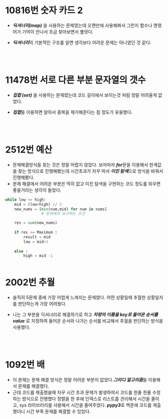 # 10816번 숫자 카드 2 
- ***딕셔너리(map)*** 을 사용하는 문제였는데 오랜만에 사용해봐서 그런지 함수나 명령어가 기억이 안나서 조금 찾아보면서 풀엇다.
- ***딕셔너리***의 기본적인 구조를 알면 생각보다 어려운 문제는 아니였던 것 같다.
  
  <br><br>

# 11478번 서로 다른 부분 문자열의 갯수
- ***집합 (set)*** 을 사용하는 문제였는데 코드 길이에서 보이는것 처럼 정말 어려울게 없었다. 
- ***집합***을 이용하면 알아서 중복을 제거해준다는 점 정도가 유용했다.

  <br><br>


# 2512번 예산 
- 문제해결방식을 찾는 것은 정말 어렵지 않았다. 보자마자 ***for***문을 이용해서 한계값을 찾는 방식으로 진행해봤는데 시간초과가 자꾸 떠서 ***이진 탐색***으로 방식을 바꿔서 진행해봤다.
- 문제 해결에서 어려운 부분은 딱히 없고 이진 탐색을 구현하는 코드 정도를 외우면 좋을거라는 생각이 들었다. 
  

``` python
while low <= high:
    mid = (low+high) // 2 
    new_nums = [min(num,mid) for num in nums] 
                # 문제에서 요구하는 조건 

    res = sum(new_nums)
    
    if res <= Maximum :
        result = mid
        low = mid+1
    
    else :
        high = mid -1
        
```

# 2002번 추월
- 솔직히 5문제 중에 가장 어렵게 느껴지는 문제였다. 어떤 상황일때 추월한 상황일지를 판단하는게 가장 어려웠다. 
- 나는 그 부분을 딕셔너리로 해결하기로 하고 ***차량의 이름을 key로 들어온 순서를 value*** 로 지정하여 들어온 순서와 나가는 순서를 비교해서 추월을 판단하는 방식을 사용했다.
  
    <br><br>


# 1092번 배
- 이 문제는 문제 해결 방식은 정말 어려운 부분이 없었다.***그리디 알고리즘***을 이용해서 문제를 해결했다.
- 근데 코드를 제출했을때 자꾸 시간 초과 문제가 발생하여서 코드를 한줄 한줄 수정하는 방식으로 진행했다 정렬을 한 후에 인덱스로 리스트를 관리해서 시간을 줄이고, sys 라이브러리를 사용해서 시간을 줄여주었다. ***pypy3***로 백준에 코드를 제출했더니 시간 부족 문제를 해결할 수 있었다.